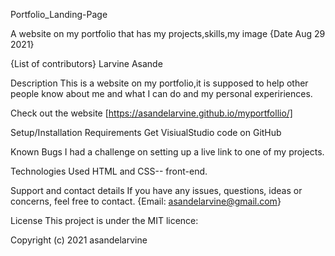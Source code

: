 Portfolio_Landing-Page

A website on my portfolio that has my projects,skills,my image {Date Aug 29 2021}

{List of contributors}
Larvine Asande

Description
This is a website on my portfolio,it is supposed to help other people know about me and what I can do and my personal expeririences.

Check out the website
[https://asandelarvine.github.io/myportfollio/]

Setup/Installation Requirements
Get VisiualStudio code on GitHub

Known Bugs
I had a challenge on setting up a live link to one of my projects.

Technologies Used
HTML and CSS-- front-end.

Support and contact details
If you have any issues, questions, ideas or concerns, feel free to contact. {Email: asandelarvine@gmail.com}

License
This project is under the MIT licence:

Copyright (c) 2021 asandelarvine

